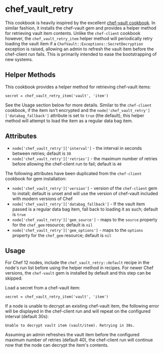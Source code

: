 # chef_vault_retry

This cookbook is heavily inspired by the excellent [chef-vault cookbook](https://supermarket.chef.io/cookbooks/chef-vault). In similar fashion, it installs the chef-vault gem and provides a helper method for retrieving vault item contents. Unlike the `chef-client` cookbook however, the `chef_vault_retry_item` helper method will periodically retry loading the vault item if a `ChefVault::Exceptions::SecretDecryption` exception is raised, allowing an admin to refresh the vault item before the chef-client run fails. This is primarily intended to ease the bootstrapping of new systems.

## Helper Methods

This cookbook provides a helper method for retrieving chef-vault items:

```
secret = chef_vault_retry_item('vault', 'item')
```

See the Usage section below for more details. Similar to the `chef-client` cookbook, if the item isn't encrypted and the `node['chef_vault_retry']['databag_fallback']` attribute is set to `true` (the default), this helper method will attempt to load the item as a regular data bag item.

## Attributes

* `node['chef_vault_retry']['interval']` - the interval in seconds between retries; default is `30`
* `node['chef_vault_retry']['retries']` - the maximum number of retries before allowing the chef-client run to fail; default is `40`

The following attributes have been duplicated from the `chef-client` cookbook for gem installation:

* `node['chef_vault_retry']['version']` - version of the `chef-client` gem to install; default is unset and will use the version of chef-vault included with modern versions of Chef
* `node['chef_vault_retry']['databag_fallback']` - If the vault item passed is a regular data bag item, fall back to loading it as such; default is `true`
* `node['chef_vault_retry']['gem_source']` - maps to the `source` property for the `chef_gem` resource; default is `nil`
* `node['chef_vault_retry']['gem_options']` - maps to the `options` property for the `chef_gem` resource; default is `nil`

## Usage

For Chef 12 nodes, include the `chef_vault_retry::default` recipe in the node's run list before using the helper method in recipes. For newer Chef versions, the `chef-vault` gem is installed by default and this step can be skipped.

Load a secret from a chef-vault item:

```
secret = chef_vault_retry_item('vault', 'item')
```

If a node is unable to decrypt an existing chef-vault item, the following error will be displayed in the chef-client run and will repeat on the configured interval (default 30s):

```
Unable to decrypt vault item (vault/item). Retrying in 30s.
```

Assuming an admin refreshes the vault item before the configured maximum number of retries (default 40), the chef-client run will continue now that the node can decrypt the item's contents.
